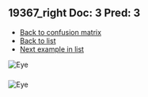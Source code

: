 ## 19367_right Doc: 3 Pred: 3
- [Back to confusion matrix](https://github.com/juliandewit/kaggle_retinopathy/blob/master/matrix.md)
- [Back to list](https://github.com/juliandewit/kaggle_retinopathy/blob/master/lists/33/list.md)
- [Next example in list](https://github.com/juliandewit/kaggle_retinopathy/blob/master/lists/33/19/19920_left.md)

![Eye](https://retinopaty.blob.core.windows.net/size1024/19367_right_3.jpeg)

### 

![Eye]()
